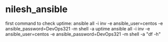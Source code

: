# nilesh_ansible
first command to check uptime: ansible all -i inv -e ansible_user=centos -e ansible_password=DevOps321 -m shell -a uptime
ansible all -i inv -e ansible_user=centos -e ansible_password=DevOps321 -m shell -a "df -h"

